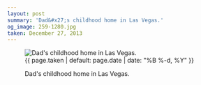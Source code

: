 ```yaml
---
layout: post
summary: 'Dad&#x27;s childhood home in Las Vegas.'
og_image: 259-1280.jpg
taken: December 27, 2013
---
```


<figure class="post" data-src="{{ site.assets_url }}/{{ page.og_image }}">
<img alt="Dad's childhood home in Las Vegas." sizes="(min-width: 700px) 50vw, calc(100vw - 2rem)" src="{{ site.assets_url }}/259-640.jpg" srcset="{{ site.assets_url }}/259-1280.jpg 1280w, {{ site.assets_url }}/259-960.jpg 960w, {{ site.assets_url }}/259-640.jpg 640w, {{ site.assets_url }}/259-320.jpg 320w"/>
<figcaption>
<time>{{ page.taken | default: page.date | date: "%B %-d, %Y" }}</time>
<p>Dad's childhood home in Las Vegas.</p>
</figcaption>
</figure>
